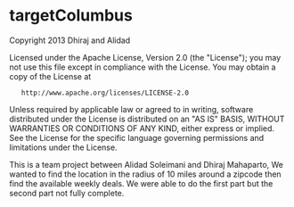 targetColumbus
==============

Copyright 2013 Dhiraj and Alidad

   Licensed under the Apache License, Version 2.0 (the "License");
   you may not use this file except in compliance with the License.
   You may obtain a copy of the License at

       http://www.apache.org/licenses/LICENSE-2.0

   Unless required by applicable law or agreed to in writing, software
   distributed under the License is distributed on an "AS IS" BASIS,
   WITHOUT WARRANTIES OR CONDITIONS OF ANY KIND, either express or implied.
   See the License for the specific language governing permissions and
   limitations under the License.
   




This is a team project between Alidad Soleimani and Dhiraj Mahaparto,
We wanted to find the location in the radius of 10 miles around a zipcode
then find the available weekly deals.
We were able to do the first part but the second part not fully complete.

